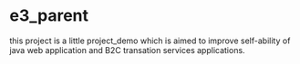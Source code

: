 # e3_parent
this project is a little project_demo which is  aimed to improve self-ability of  java web application and B2C transation services applications.  

